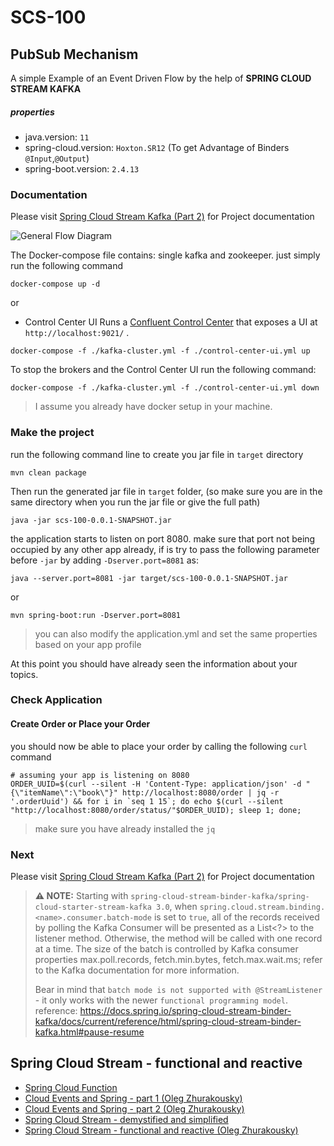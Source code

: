 # SCS-100

## PubSub Mechanism

A simple Example of an Event Driven Flow by the help of **SPRING CLOUD STREAM KAFKA**

##### properties

* java.version: `11`
* spring-cloud.version: `Hoxton.SR12` (To get Advantage of Binders `@Input`,`@Output`)
* spring-boot.version: `2.4.13`

### Documentation
Please visit [Spring Cloud Stream Kafka (Part 2)](https://tanzu.vmware.com/developer/guides/event-streaming/spring-cloud-stream-kafka-p2/) for Project documentation


![General Flow Diagram](material/kafka-events-intro-100.svg)

The Docker-compose file contains: single kafka and zookeeper. just simply run the following command

```shell
docker-compose up -d
```

or 
- Control Center UI
Runs a [Confluent Control Center](https://docs.confluent.io/platform/current/control-center/index.html) that exposes a UI at `http://localhost:9021/` .

```shell
docker-compose -f ./kafka-cluster.yml -f ./control-center-ui.yml up
```
To stop the brokers and the Control Center UI run the following command:
```shell
docker-compose -f ./kafka-cluster.yml -f ./control-center-ui.yml down
```

> I assume you already have docker setup in your machine.

### Make the project

run the following command line to create you jar file in `target` directory

```shell
mvn clean package
```

Then run the generated jar file in `target` folder, (so make sure you are in the same directory when you run the jar file
or give the full path)

```shell
java -jar scs-100-0.0.1-SNAPSHOT.jar
```

the application starts to listen on port 8080. make sure that port not being occupied by any other app already, if is try
to pass the following parameter before `-jar` by adding `-Dserver.port=8081` as:

```shell
java --server.port=8081 -jar target/scs-100-0.0.1-SNAPSHOT.jar
```
or

```shell
mvn spring-boot:run -Dserver.port=8081
```


> you can also modify the application.yml and set the same properties based on your app profile

At this point you should have already seen the information about your topics.

### Check Application

#### Create Order or Place your Order
you should now be able to place your order by calling the following `curl` command

```shell
# assuming your app is listening on 8080
ORDER_UUID=$(curl --silent -H 'Content-Type: application/json' -d "{\"itemName\":\"book\"}" http://localhost:8080/order | jq -r '.orderUuid') && for i in `seq 1 15`; do echo $(curl --silent "http://localhost:8080/order/status/"$ORDER_UUID); sleep 1; done;
```
> make sure you have already installed the `jq` 

### Next 
Please visit [Spring Cloud Stream Kafka (Part 2)](https://tanzu.vmware.com/developer/guides/event-streaming/spring-cloud-stream-kafka-p2/) for Project documentation 


> **⚠ NOTE:**   Starting with ``spring-cloud-stream-binder-kafka/spring-cloud-starter-stream-kafka 3.0``, when ``spring.cloud.stream.binding.<name>.consumer.batch-mode`` is set to ``true``, all of the records received by polling the Kafka Consumer will be presented as a List<?> to the listener method. Otherwise, the method will be called with one record at a time. The size of the batch is controlled by Kafka consumer properties max.poll.records, fetch.min.bytes, fetch.max.wait.ms; refer to the Kafka documentation for more information.
> 
> Bear in mind that ``batch mode is not supported with @StreamListener`` - it only works with the newer ``functional programming model``.
>  reference: https://docs.spring.io/spring-cloud-stream-binder-kafka/docs/current/reference/html/spring-cloud-stream-binder-kafka.html#pause-resume


## Spring Cloud Stream - functional and reactive
* [Spring Cloud Function](https://spring.io/projects/spring-cloud-function)
* [Cloud Events and Spring - part 1 (Oleg Zhurakousky)](https://spring.io/blog/2020/12/10/cloud-events-and-spring-part-1)
* [Cloud Events and Spring - part 2 (Oleg Zhurakousky)](https://spring.io/blog/2020/12/23/cloud-events-and-spring-part-2)
* [Spring Cloud Stream - demystified and simplified](https://spring.io/blog/2019/10/14/spring-cloud-stream-demystified-and-simplified)
* [Spring Cloud Stream - functional and reactive (Oleg Zhurakousky)](https://spring.io/blog/2019/10/17/spring-cloud-stream-functional-and-reactive)
